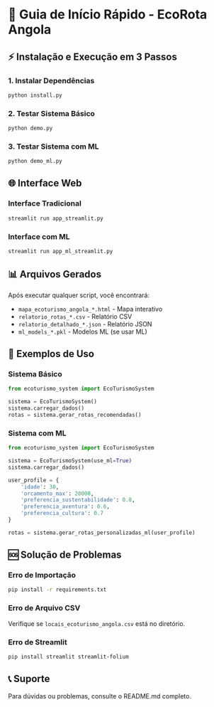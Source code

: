 # 🚀 Guia de Início Rápido - EcoRota Angola

## ⚡ Instalação e Execução em 3 Passos

### 1. Instalar Dependências
```bash
python install.py
```

### 2. Testar Sistema Básico
```bash
python demo.py
```

### 3. Testar Sistema com ML
```bash
python demo_ml.py
```

## 🌐 Interface Web

### Interface Tradicional
```bash
streamlit run app_streamlit.py
```

### Interface com ML
```bash
streamlit run app_ml_streamlit.py
```

## 📊 Arquivos Gerados

Após executar qualquer script, você encontrará:
- `mapa_ecoturismo_angola_*.html` - Mapa interativo
- `relatorio_rotas_*.csv` - Relatório CSV
- `relatorio_detalhado_*.json` - Relatório JSON
- `ml_models_*.pkl` - Modelos ML (se usar ML)

## 🎯 Exemplos de Uso

### Sistema Básico
```python
from ecoturismo_system import EcoTurismoSystem

sistema = EcoTurismoSystem()
sistema.carregar_dados()
rotas = sistema.gerar_rotas_recomendadas()
```

### Sistema com ML
```python
from ecoturismo_system import EcoTurismoSystem

sistema = EcoTurismoSystem(use_ml=True)
sistema.carregar_dados()

user_profile = {
    'idade': 30,
    'orcamento_max': 20000,
    'preferencia_sustentabilidade': 0.8,
    'preferencia_aventura': 0.6,
    'preferencia_cultura': 0.7
}

rotas = sistema.gerar_rotas_personalizadas_ml(user_profile)
```

## 🆘 Solução de Problemas

### Erro de Importação
```bash
pip install -r requirements.txt
```

### Erro de Arquivo CSV
Verifique se `locais_ecoturismo_angola.csv` está no diretório.

### Erro de Streamlit
```bash
pip install streamlit streamlit-folium
```

## 📞 Suporte

Para dúvidas ou problemas, consulte o README.md completo.
